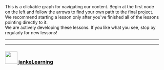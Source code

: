 
<script type="text/javascript" src="js/vis-minified.js"></script>
<link href="style/vis-network.min.css" rel="stylesheet" type="text/css"/>
<link href="style/my-network.css" rel="stylesheet" type="text/css"/>

<div>This is a clickable graph for navigating our content.  Begin at the first node on the left and follow the arrows to find your own path to the final project.  We recommend starting a lesson only after you've finished all of the lessons pointing directly to it.</div>
<div id="mynetwork"></div>
<script type="text/javascript" src="js/network.js"></script>
<div>We are actively developing these lessons. If you like what you see, stop by regularly for new lessons!</div>


---
---
### [<img src="https://github.com/jankeLearning/diagrams/blob/master/JL_clean.png" width="40" height="40" target="_blank" />  jankeLearning](https://github.com/jankeLearning)


